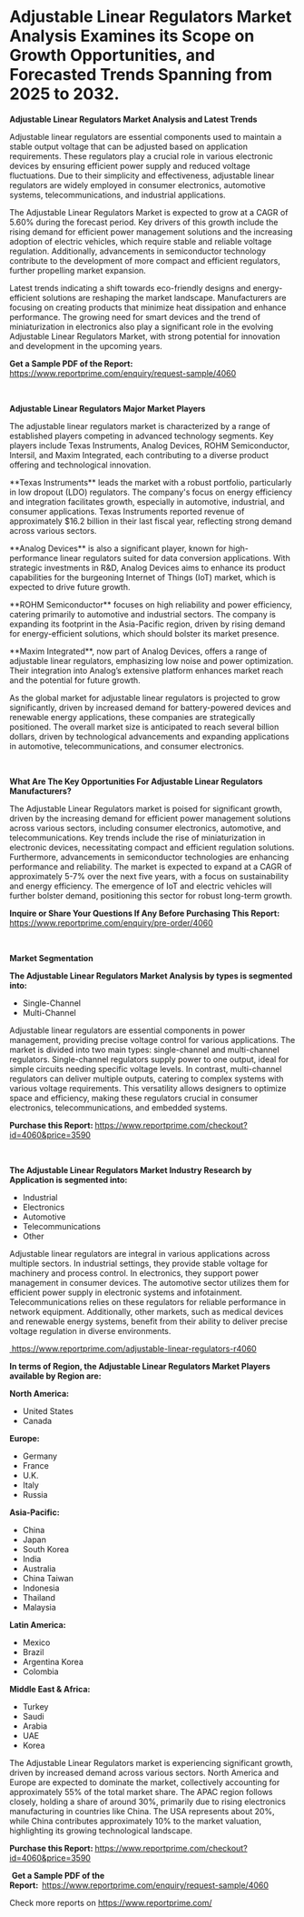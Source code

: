 <p><h1>Adjustable Linear Regulators Market Analysis Examines its Scope on Growth Opportunities, and Forecasted Trends Spanning from 2025 to 2032.</h1></p><p><strong>Adjustable Linear Regulators Market Analysis and Latest Trends</strong></p>
<p><p>Adjustable linear regulators are essential components used to maintain a stable output voltage that can be adjusted based on application requirements. These regulators play a crucial role in various electronic devices by ensuring efficient power supply and reduced voltage fluctuations. Due to their simplicity and effectiveness, adjustable linear regulators are widely employed in consumer electronics, automotive systems, telecommunications, and industrial applications.</p><p>The Adjustable Linear Regulators Market is expected to grow at a CAGR of 5.60% during the forecast period. Key drivers of this growth include the rising demand for efficient power management solutions and the increasing adoption of electric vehicles, which require stable and reliable voltage regulation. Additionally, advancements in semiconductor technology contribute to the development of more compact and efficient regulators, further propelling market expansion.</p><p>Latest trends indicating a shift towards eco-friendly designs and energy-efficient solutions are reshaping the market landscape. Manufacturers are focusing on creating products that minimize heat dissipation and enhance performance. The growing need for smart devices and the trend of miniaturization in electronics also play a significant role in the evolving Adjustable Linear Regulators Market, with strong potential for innovation and development in the upcoming years.</p></p>
<p><strong>Get a Sample PDF of the Report:&nbsp;</strong> <a href="https://www.reportprime.com/enquiry/request-sample/4060?utm_campaign=3128&utm_medium=2&utm_source=Github&utm_content=ia&utm_term=18032025&utm_id=adjustable-linear-regulators">https://www.reportprime.com/enquiry/request-sample/4060</a></p>
<p>&nbsp;</p>
<p><strong>Adjustable Linear Regulators Major Market Players</strong></p>
<p><p>The adjustable linear regulators market is characterized by a range of established players competing in advanced technology segments. Key players include Texas Instruments, Analog Devices, ROHM Semiconductor, Intersil, and Maxim Integrated, each contributing to a diverse product offering and technological innovation.</p><p>**Texas Instruments** leads the market with a robust portfolio, particularly in low dropout (LDO) regulators. The company's focus on energy efficiency and integration facilitates growth, especially in automotive, industrial, and consumer applications. Texas Instruments reported revenue of approximately $16.2 billion in their last fiscal year, reflecting strong demand across various sectors.</p><p>**Analog Devices** is also a significant player, known for high-performance linear regulators suited for data conversion applications. With strategic investments in R&D, Analog Devices aims to enhance its product capabilities for the burgeoning Internet of Things (IoT) market, which is expected to drive future growth.</p><p>**ROHM Semiconductor** focuses on high reliability and power efficiency, catering primarily to automotive and industrial sectors. The company is expanding its footprint in the Asia-Pacific region, driven by rising demand for energy-efficient solutions, which should bolster its market presence.</p><p>**Maxim Integrated**, now part of Analog Devices, offers a range of adjustable linear regulators, emphasizing low noise and power optimization. Their integration into Analog’s extensive platform enhances market reach and the potential for future growth.</p><p>As the global market for adjustable linear regulators is projected to grow significantly, driven by increased demand for battery-powered devices and renewable energy applications, these companies are strategically positioned. The overall market size is anticipated to reach several billion dollars, driven by technological advancements and expanding applications in automotive, telecommunications, and consumer electronics.</p></p>
<p>&nbsp;</p>
<p><strong>What Are The Key Opportunities For Adjustable Linear Regulators Manufacturers?</strong></p>
<p><p>The Adjustable Linear Regulators market is poised for significant growth, driven by the increasing demand for efficient power management solutions across various sectors, including consumer electronics, automotive, and telecommunications. Key trends include the rise of miniaturization in electronic devices, necessitating compact and efficient regulation solutions. Furthermore, advancements in semiconductor technologies are enhancing performance and reliability. The market is expected to expand at a CAGR of approximately 5-7% over the next five years, with a focus on sustainability and energy efficiency. The emergence of IoT and electric vehicles will further bolster demand, positioning this sector for robust long-term growth.</p></p>
<p><strong>Inquire or Share Your Questions If Any Before Purchasing This Report:</strong> <a href="https://www.reportprime.com/enquiry/pre-order/4060?utm_campaign=3128&utm_medium=2&utm_source=Github&utm_content=ia&utm_term=18032025&utm_id=adjustable-linear-regulators">https://www.reportprime.com/enquiry/pre-order/4060</a></p>
<p>&nbsp;</p>
<p><strong>Market Segmentation</strong></p>
<p><strong>The Adjustable Linear Regulators Market Analysis by types is segmented into:</strong></p>
<p><ul><li>Single-Channel</li><li>Multi-Channel</li></ul></p>
<p><p>Adjustable linear regulators are essential components in power management, providing precise voltage control for various applications. The market is divided into two main types: single-channel and multi-channel regulators. Single-channel regulators supply power to one output, ideal for simple circuits needing specific voltage levels. In contrast, multi-channel regulators can deliver multiple outputs, catering to complex systems with various voltage requirements. This versatility allows designers to optimize space and efficiency, making these regulators crucial in consumer electronics, telecommunications, and embedded systems.</p></p>
<p><strong>Purchase this Report:&nbsp;</strong><a href="https://www.reportprime.com/checkout?id=4060&price=3590&utm_campaign=3128&utm_medium=2&utm_source=Github&utm_content=ia&utm_term=18032025&utm_id=adjustable-linear-regulators">https://www.reportprime.com/checkout?id=4060&price=3590</a></p>
<p>&nbsp;</p>
<p><strong>The Adjustable Linear Regulators Market Industry Research by Application is segmented into:</strong></p>
<p><ul><li>Industrial</li><li>Electronics</li><li>Automotive</li><li>Telecommunications</li><li>Other</li></ul></p>
<p><p>Adjustable linear regulators are integral in various applications across multiple sectors. In industrial settings, they provide stable voltage for machinery and process control. In electronics, they support power management in consumer devices. The automotive sector utilizes them for efficient power supply in electronic systems and infotainment. Telecommunications relies on these regulators for reliable performance in network equipment. Additionally, other markets, such as medical devices and renewable energy systems, benefit from their ability to deliver precise voltage regulation in diverse environments.</p></p>
<p><a href="https://www.reportprime.com/adjustable-linear-regulators-r4060?utm_campaign=3128&utm_medium=2&utm_source=Github&utm_content=ia&utm_term=18032025&utm_id=adjustable-linear-regulators">&nbsp;https://www.reportprime.com/adjustable-linear-regulators-r4060</a></p>
<p><strong>In terms of Region, the Adjustable Linear Regulators Market Players available by Region are:</strong></p>
<p>
    <p> <strong> North America: </strong>
        <ul>
            <li>United States</li>
            <li>Canada</li>
        </ul>
        </p> 
    <p> <strong> Europe: </strong>
        <ul>
            <li>Germany</li>
            <li>France</li>
            <li>U.K.</li>
            <li>Italy</li>
            <li>Russia</li>
        </ul>
        </p> 
    <p> <strong> Asia-Pacific: </strong>
        <ul>
            <li>China</li>
            <li>Japan</li>
            <li>South Korea</li>
            <li>India</li>
            <li>Australia</li>
            <li>China Taiwan</li>
            <li>Indonesia</li>
            <li>Thailand</li>
            <li>Malaysia</li>
        </ul>
        </p> 
    <p> <strong> Latin America: </strong>
        <ul>
            <li>Mexico</li>
            <li>Brazil</li>
            <li>Argentina Korea</li>
            <li>Colombia</li>
        </ul>
        </p> 
    <p> <strong> Middle East & Africa: </strong>
        <ul>
            <li>Turkey</li>
            <li>Saudi</li>
            <li>Arabia</li>
            <li>UAE</li>
            <li>Korea</li>
        </ul>
    </p>
    </p>
<p><p>The Adjustable Linear Regulators market is experiencing significant growth, driven by increased demand across various sectors. North America and Europe are expected to dominate the market, collectively accounting for approximately 55% of the total market share. The APAC region follows closely, holding a share of around 30%, primarily due to rising electronics manufacturing in countries like China. The USA represents about 20%, while China contributes approximately 10% to the market valuation, highlighting its growing technological landscape.</p></p>
<p><strong>Purchase this Report: </strong><a href="https://www.reportprime.com/checkout?id=4060&price=3590&utm_campaign=3128&utm_medium=2&utm_source=Github&utm_content=ia&utm_term=18032025&utm_id=adjustable-linear-regulators">https://www.reportprime.com/checkout?id=4060&price=3590</a></p>
<p>&nbsp;<strong>Get a Sample PDF of the Report:&nbsp;&nbsp;</strong><a href="https://www.reportprime.com/enquiry/request-sample/4060?utm_campaign=3128&utm_medium=2&utm_source=Github&utm_content=ia&utm_term=18032025&utm_id=adjustable-linear-regulators">https://www.reportprime.com/enquiry/request-sample/4060</a></p>
<p><strong></strong></p>
<p>Check more reports on <a href="https://www.reportprime.com/?utm_campaign=3128&utm_medium=2&utm_source=Github&utm_content=ia&utm_term=18032025&utm_id=adjustable-linear-regulators">https://www.reportprime.com/</a></p>